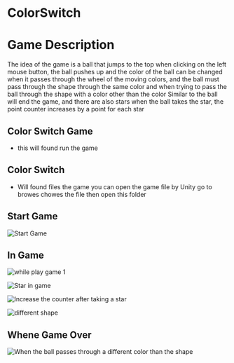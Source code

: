 # ColorSwitch

# Game Description
The idea of the game is a ball that jumps to the top when clicking on the left mouse button, 
the ball pushes up and the color of the ball can be changed when it passes through the wheel of the moving colors, 
and the ball must pass through the shape through the same color and when trying to pass the ball through the shape
with a color other than the color Similar to the ball will end the game, 
and there are also stars when the ball takes the star, 
the point counter increases by a point for each star

## Color Switch Game

- this will found run the game

## Color Switch

- Will found files the game you can open the game file by Unity 
 go to browes chowes the file then open this folder 

## Start Game
![Start Game](https://user-images.githubusercontent.com/52893501/96521665-0c7ca880-1272-11eb-80c0-95bfc999e22f.png)

## In Game

![while play game 1](https://user-images.githubusercontent.com/52893501/96521785-4ea5ea00-1272-11eb-9667-6f361ec0bc30.png)

![Star in game](https://user-images.githubusercontent.com/52893501/96521815-63827d80-1272-11eb-8465-9e17587fa53a.png)

![Increase the counter after taking a star](https://user-images.githubusercontent.com/52893501/96521717-2f0ec180-1272-11eb-8b25-7f1e1fe8fe2e.png)

![different shape](https://user-images.githubusercontent.com/52893501/96521856-7e54f200-1272-11eb-9965-7560359fcbd1.png)

## Whene Game Over

![When the ball passes through a different color than the shape](https://user-images.githubusercontent.com/52893501/96521883-93ca1c00-1272-11eb-8fcf-196990489ea9.png)
